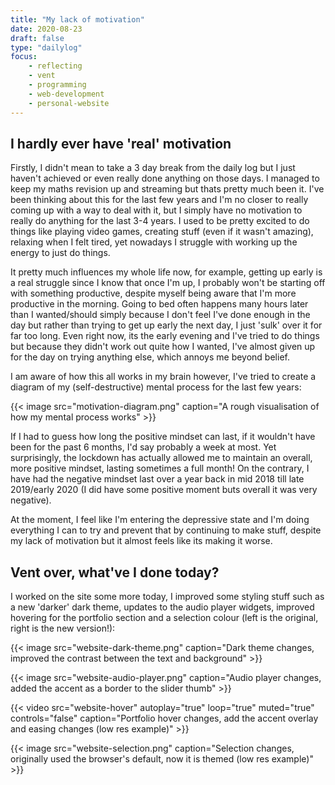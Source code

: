 ```yaml
---
title: "My lack of motivation"
date: 2020-08-23
draft: false
type: "dailylog"
focus:
    - reflecting
    - vent
    - programming
    - web-development
    - personal-website
---
```


## I hardly ever have 'real' motivation

Firstly, I didn't mean to take a 3 day break from the daily log but I just haven't achieved or even really done anything on those days. I managed to keep my maths revision up and streaming but thats pretty much been it. I've been thinking about this for the last few years and I'm no closer to really coming up with a way to deal with it, but I simply have no motivation to really do anything for the last 3-4 years. I used to be pretty excited to do things like playing video games, creating stuff (even if it wasn't amazing), relaxing when I felt tired, yet nowadays I struggle with working up the energy to just do things.

It pretty much influences my whole life now, for example, getting up early is a real struggle since I know that once I'm up, I probably won't be starting off with something productive, despite myself being aware that I'm more productive in the morning. Going to bed often happens many hours later than I wanted/should simply because I don't feel I've done enough in the day but rather than trying to get up early the next day, I just 'sulk' over it for far too long. Even right now, its the early evening and I've tried to do things but because they didn't work out quite how I wanted, I've almost given up for the day on trying anything else, which annoys me beyond belief.

I am aware of how this all works in my brain however, I've tried to create a diagram of my (self-destructive) mental process for the last few years:

{{< image src="motivation-diagram.png" caption="A rough visualisation of how my mental process works" >}}

If I had to guess how long the positive mindset can last, if it wouldn't have been for the past 6 months, I'd say probably a week at most. Yet surprisingly, the lockdown has actually allowed me to maintain an overall, more positive mindset, lasting sometimes a full month! On the contrary, I have had the negative mindset last over a year back in mid 2018 till late 2019/early 2020 (I did have some positive moment buts overall it was very negative).

At the moment, I feel like I'm entering the depressive state and I'm doing everything I can to try and prevent that by continuing to make stuff, despite my lack of motivation but it almost feels like its making it worse.

## Vent over, what've I done today?

I worked on the site some more today, I improved some styling stuff such as a new 'darker' dark theme, updates to the audio player widgets, improved hovering for the portfolio section and a selection colour 
(left is the original, right is the new version!):

{{< image src="website-dark-theme.png" caption="Dark theme changes, improved the contrast between the text and background" >}}

{{< image src="website-audio-player.png" caption="Audio player changes, added the accent as a border to the slider thumb" >}}

{{< video src="website-hover" autoplay="true" loop="true" muted="true" controls="false" caption="Portfolio hover changes, add the accent overlay and easing changes (low res example)" >}}

{{< image src="website-selection.png" caption="Selection changes, originally used the browser's default, now it is themed (low res example)" >}}